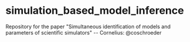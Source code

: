 # simulation_based_model_inference
Repository for the paper "Simultaneous identification of models and parameters of scientific simulators" -- Cornelius: @coschroeder
